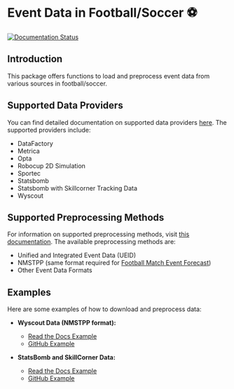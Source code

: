# Event Data in Football/Soccer ⚽
[![Documentation Status](https://readthedocs.org/projects/openstarlab/badge/?version=latest)](https://openstarlab.readthedocs.io/en/latest/Pre_Processing/Sports/index.html)
## Introduction
This package offers functions to load and preprocess event data from various sources in football/soccer.

## Supported Data Providers
You can find detailed documentation on supported data providers [here](https://openstarlab.readthedocs.io/en/latest/Pre_Processing/Sports/Event_data/Data_Provider/index.html). The supported providers include:

- DataFactory
- Metrica
- Opta
- Robocup 2D Simulation
- Sportec
- Statsbomb
- Statsbomb with Skillcorner Tracking Data
- Wyscout

## Supported Preprocessing Methods
For information on supported preprocessing methods, visit [this documentation](https://openstarlab.readthedocs.io/en/latest/Pre_Processing/Sports/Event_data/Data_Format/index.html). The available preprocessing methods are:

- Unified and Integrated Event Data (UEID)
- NMSTPP (same format required for [Football Match Event Forecast](https://github.com/calvinyeungck/Football-Match-Event-Forecast))
- Other Event Data Formats

## Examples
Here are some examples of how to download and preprocess data:

- **Wyscout Data (NMSTPP format):**
  - [Read the Docs Example](https://openstarlab.readthedocs.io/en/latest/Pre_Processing/Sports/Event_data/Example/Football/Example_1/contents.html)
  - [GitHub Example](https://github.com/open-starlab/PreProcessing/blob/master/example/NMSTPP_data.py)

- **StatsBomb and SkillCorner Data:**
  - [Read the Docs Example](https://openstarlab.readthedocs.io/en/latest/Pre_Processing/Sports/Event_data/Example/Football/Example_2/contents.html)
  - [GitHub Example](https://github.com/open-starlab/PreProcessing/blob/master/example/statsbomb_skillcorner.py)
